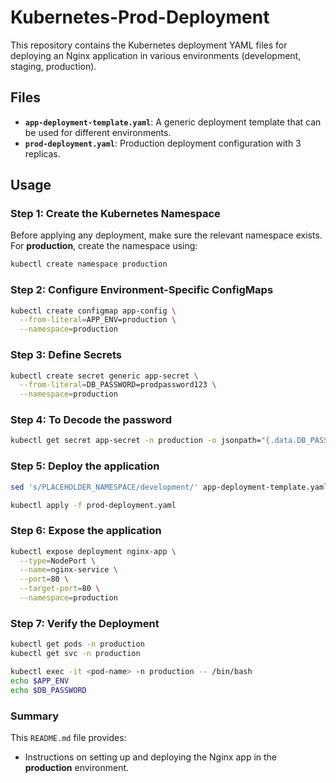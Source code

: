 # Kubernetes-Prod-Deployment

This repository contains the Kubernetes deployment YAML files for deploying an Nginx application in various environments (development, staging, production).

## Files

- **`app-deployment-template.yaml`**: A generic deployment template that can be used for different environments.
- **`prod-deployment.yaml`**: Production deployment configuration with 3 replicas.

## Usage

### Step 1: Create the Kubernetes Namespace

Before applying any deployment, make sure the relevant namespace exists. For **production**, create the namespace using:

```bash
kubectl create namespace production
```
### Step 2: Configure Environment-Specific ConfigMaps

```bash
kubectl create configmap app-config \
  --from-literal=APP_ENV=production \
  --namespace=production
```

### Step 3: Define Secrets 
```bash
kubectl create secret generic app-secret \
  --from-literal=DB_PASSWORD=prodpassword123 \
  --namespace=production
```

### Step 4: To Decode the password
```bash
kubectl get secret app-secret -n production -o jsonpath="{.data.DB_PASSWORD}" | base64 --decode
```

### Step 5: Deploy the application

```bash
sed 's/PLACEHOLDER_NAMESPACE/development/' app-deployment-template.yaml > prod-deployment.yaml

kubectl apply -f prod-deployment.yaml
```

### Step 6: Expose the application

```bash
kubectl expose deployment nginx-app \
  --type=NodePort \
  --name=nginx-service \
  --port=80 \
  --target-port=80 \
  --namespace=production
```

### Step 7: Verify the Deployment

```bash
kubectl get pods -n production
kubectl get svc -n production
```
```bash
kubectl exec -it <pod-name> -n production -- /bin/bash
echo $APP_ENV
echo $DB_PASSWORD
```


### Summary

This `README.md` file provides:
- Instructions on setting up and deploying the Nginx app in the **production** environment.
